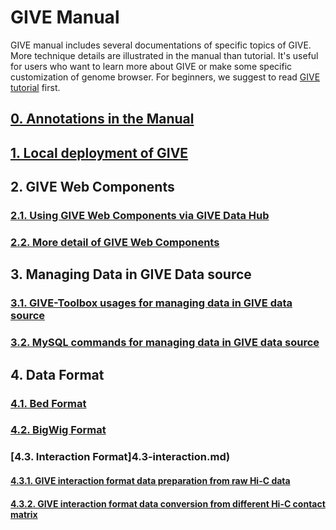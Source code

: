 # GIVE Manual

GIVE manual includes several documentations of specific topics of GIVE. More technique details are illustrated in the manual than tutorial. It's useful for users who want to learn more about GIVE or make some specific customization of genome browser. For beginners, we suggest to read [GIVE tutorial](../tutorials/Readme.md) first.    


## [0. Annotations in the Manual](0-annotation.md)
## [1. Local deployment of GIVE](1-Local_deployment_of_GIVE.md)
## 2. GIVE Web Components
### [2.1.  Using GIVE Web Components via GIVE Data Hub](2.1-GIVE-Hub.md)
### [2.2.  More detail of GIVE Web Components](2.2-webComponents.md)
## 3. Managing Data in GIVE Data source
### [3.1. GIVE-Toolbox usages for managing data in GIVE data source](3.1-GIVE-Toolbox-usages.md)
### [3.2. MySQL commands for managing data in GIVE data source](3.2-dataSource.md)
## 4. Data Format
### [4.1. Bed Format](4.1-bed.md)
### [4.2. BigWig Format](4.2-bigwig.md)
### [4.3. Interaction Format]4.3-interaction.md)
#### [4.3.1. GIVE interaction format data preparation from raw Hi-C data](4.3.1-HiCtool.md)
#### [4.3.2. GIVE interaction format data conversion from different Hi-C contact matrix](4.3.2-HiC-conversion.md)
